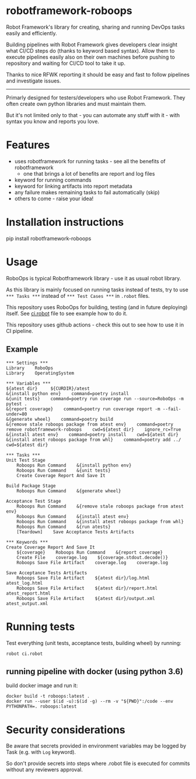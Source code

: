 # robotframework-roboops

Robot Framework's library for creating, sharing and running DevOps tasks easily and efficiently.

Building pipelines with Robot Framework gives developers clear insight what CI/CD steps do
(thanks to keyword based syntax). Allow them to execute pipelines easily also on their own machines
before pushing to repository and waiting for CI/CD tool to take it up.

Thanks to nice RFWK reporting it should be easy and fast to follow pipelines and investigate issues.

----
Primarly designed for testers/developers who use Robot Framework.
They often create own python libraries and must maintain them.


But it's not limited only to that - you can automate any stuff with it - with syntax you know and reports you love.

# Features
- uses robotframework for running tasks - see all the benefits of robotframework
    - one that brings a lot of benefits are report and log files
- keyword for running commands
- keyword for linking artifacts into report metadata
- any failure makes remaining tasks to fail automatically (skip)
- others to come - raise your idea!

# Installation instructions
pip install robotframework-roboops

# Usage
RoboOps is typical Robotframework library - use it as usual robot library.

As this library is mainly focused on running tasks instead of tests,
try to use `*** Tasks ***` instead of `*** Test Cases ***` in `.robot` files.

This repository uses RoboOps for building, testing (and in future deploying) itself.
See [ci.robot](ci.robot) file to see example how to do it.

This repository uses github actions - check this out to see how to use it in CI pipeline.

## Example
```RobotFramework
*** Settings ***
Library    RoboOps
Library    OperatingSystem

*** Variables ***
${atest dir}     ${CURDIR}/atest    
&{install python env}    command=poetry install
&{unit tests}    command=poetry run coverage run --source=RoboOps -m pytest .
&{report coverage}    command=poetry run coverage report -m --fail-under=80
&{generate wheel}    command=poetry build
&{remove stale roboops package from atest env}    command=poetry remove robotframework-roboops    cwd=${atest dir}    ignore_rc=True
&{install atest env}    command=poetry install    cwd=${atest dir}   
&{install atest roboops package from whl}    command=poetry add ../    cwd=${atest dir}

*** Tasks ***
Unit Test Stage
    Roboops Run Command    &{install python env}
    Roboops Run Command    &{unit tests}
    Create Coverage Report And Save It
    
Build Package Stage
    Roboops Run Command    &{generate wheel}
    
Acceptance Test Stage
    Roboops Run Command    &{remove stale roboops package from atest env}
    Roboops Run Command    &{install atest env}
    Roboops Run Command    &{install atest roboops package from whl}
    Roboops Run Command    &{run atests}
    [Teardown]    Save Acceptance Tests Artifacts

*** Keywords ***
Create Coverage Report And Save It
    ${coverage}    Roboops Run Command    &{report coverage}
    Create File    coverage.log    ${coverage.stdout.decode()}
    Roboops Save File Artifact    coverage.log    coverage.log

Save Acceptance Tests Artifacts
    Roboops Save File Artifact    ${atest dir}/log.html    atest_log.html
    Roboops Save File Artifact    ${atest dir}/report.html    atest_report.html
    Roboops Save File Artifact    ${atest dir}/output.xml    atest_output.xml

```
# Running tests
Test everything (unit tests, acceptance tests, building wheel) by running:
```
robot ci.robot
```
 
## running pipeline with docker (using python 3.6)
build docker image and run it:
```
docker build -t roboops:latest .
docker run --user $(id -u):$(id -g) --rm -v "${PWD}":/code --env PYTHONPATH=. roboops:latest
```

# Security considerations
Be aware that secrets provided in environment variables may be logged by Task (e.g. with `Log` keyword).

So don't provide secrets into steps where .robot file is executed for commits without any reviewers approval.
